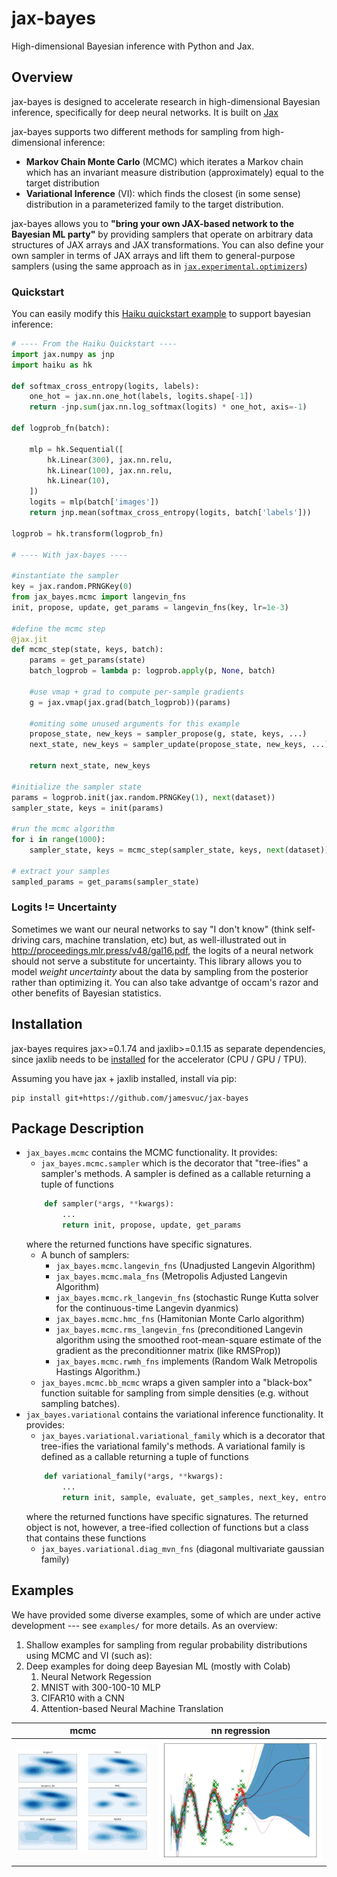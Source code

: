 # jax-bayes
High-dimensional Bayesian inference with Python and Jax.

## Overview
jax-bayes is designed to accelerate research in high-dimensional Bayesian inference, specifically for deep neural networks. It is built on [Jax](https://github.com/google/jax) 

jax-bayes supports two different methods for sampling from high-dimensional inference: 
- **Markov Chain Monte Carlo** (MCMC) which iterates a Markov chain which has an invariant measure distribution (approximately) equal to the target distribution
- **Variational Inference** (VI): which finds the closest (in some sense) distribution in a parameterized family to the target distribution. 

jax-bayes allows you to  **"bring your own JAX-based network to the Bayesian ML party"** by providing samplers that operate on arbitrary data structures of JAX arrays and JAX transformations. You can also define your own sampler in terms of JAX arrays and lift them to general-purpose samplers (using the same approach as in [``jax.experimental.optimizers``](https://jax.readthedocs.io/en/latest/_modules/jax/experimental/optimizers.html))

### Quickstart
You can easily modify this [Haiku quickstart example](https://github.com/deepmind/dm-haiku#quickstart) to support bayesian inference:
```python
# ---- From the Haiku Quickstart ----
import jax.numpy as jnp
import haiku as hk

def softmax_cross_entropy(logits, labels):
    one_hot = jax.nn.one_hot(labels, logits.shape[-1])
    return -jnp.sum(jax.nn.log_softmax(logits) * one_hot, axis=-1)

def logprob_fn(batch):

    mlp = hk.Sequential([
        hk.Linear(300), jax.nn.relu,
        hk.Linear(100), jax.nn.relu,
        hk.Linear(10),
    ])
    logits = mlp(batch['images'])
    return jnp.mean(softmax_cross_entropy(logits, batch['labels']))

logprob = hk.transform(logprob_fn)

# ---- With jax-bayes ---- 

#instantiate the sampler
key = jax.random.PRNGKey(0)
from jax_bayes.mcmc import langevin_fns
init, propose, update, get_params = langevin_fns(key, lr=1e-3)

#define the mcmc step
@jax.jit
def mcmc_step(state, keys, batch):
    params = get_params(state)
    batch_logprob = lambda p: logprob.apply(p, None, batch)
    
    #use vmap + grad to compute per-sample gradients
    g = jax.vmap(jax.grad(batch_logprob))(params)

    #omiting some unused arguments for this example
    propose_state, new_keys = sampler_propose(g, state, keys, ...)
    next_state, new_keys = sampler_update(propose_state, new_keys, ...)

    return next_state, new_keys

#initialize the sampler state
params = logprob.init(jax.random.PRNGKey(1), next(dataset))
sampler_state, keys = init(params)

#run the mcmc algorithm
for i in range(1000):
    sampler_state, keys = mcmc_step(sampler_state, keys, next(dataset))

# extract your samples
sampled_params = get_params(sampler_state)
```

### Logits != Uncertainty
Sometimes we want our neural networks to say "I don't know" (think self-driving cars, machine translation, etc) but, as well-illustrated out in http://proceedings.mlr.press/v48/gal16.pdf, the logits of a neural network should not serve a substitute for uncertainty. This library allows you to model *weight uncertainty* about the data by sampling from the posterior rather than optimizing it. You can also take advantge of occam's razor and other benefits of Bayesian statistics.

## Installation
jax-bayes requires jax>=0.1.74 and jaxlib>=0.1.15 as separate dependencies, since jaxlib needs to be [installed](https://github.com/google/jax#pip-installation) for the accelerator (CPU / GPU / TPU).

Assuming you have jax + jaxlib installed, install via pip:
```
pip install git+https://github.com/jamesvuc/jax-bayes
```

## Package Description
- ``jax_bayes.mcmc`` contains the MCMC functionality. It provides:
    - ``jax_bayes.mcmc.sampler`` which is the decorator that "tree-ifies" a sampler's methods. A sampler is defined as a callable returning a tuple of functions
    ```python
        def sampler(*args, **kwargs):
            ...
            return init, propose, update, get_params
    ```
    where the returned functions have specific signatures. 
    - A bunch of samplers:
        - ``jax_bayes.mcmc.langevin_fns`` (Unadjusted Langevin Algorithm)
        - ``jax_bayes.mcmc.mala_fns`` (Metropolis Adjusted Langevin Algorithm)
        - ``jax_bayes.mcmc.rk_langevin_fns`` (stochastic Runge Kutta solver for the continuous-time Langevin dyanmics)
        -  ``jax_bayes.mcmc.hmc_fns`` (Hamitonian Monte Carlo algorithm)
        - ``jax_bayes.mcmc.rms_langevin_fns`` (preconditioned Langevin algorithm using the smoothed root-mean-square estimate of the gradient as the preconditionner matrix (like RMSProp))
        - ``jax_bayes.mcmc.rwmh_fns`` implements (Random Walk Metropolis Hastings Algorithm.)
    - ``jax_bayes.mcmc.bb_mcmc`` wraps a given sampler into a "black-box" function suitable for sampling from simple densities (e.g. without sampling batches).
- ``jax_bayes.variational`` contains the variational inference functionality. It provides:
    - ``jax_bayes.variational.variational_family`` which is a decorator that tree-ifies the variational family's methods. A variational family is defined as a callable returning a tuple of functions
    ```python
        def variational_family(*args, **kwargs):
            ...
            return init, sample, evaluate, get_samples, next_key, entropy
    ```
    where the returned functions have specific signatures. The returned object is not, however, a tree-ified collection of functions but a class that contains these functions
    - ``jax_bayes.variational.diag_mvn_fns`` (diagonal multivariate gaussian family)

## Examples
We have provided some diverse examples, some of which are under active development --- see ``examples/`` for more details. As an overview:
1. Shallow examples for sampling from regular probability distributions using MCMC and VI (such as):
2. Deep examples for doing deep Bayesian ML (mostly with Colab)
    1. Neural Network Regession
    2. MNIST with 300-100-10 MLP
    3. CIFAR10 with a CNN
    4. Attention-based Neural Machine Translation

mcmc | nn regression 
:-------------------------:|:-------------------------:
![](https://github.com/jamesvuc/jax-bayes/blob/master/assets/mcmc_2d.png "2d MCMC") | ![](https://github.com/jamesvuc/jax-bayes/blob/master/assets/nn_regression_mcmc.png "NN regression")

<!-- ## Design Philosophy -->

<!-- which has a number of features that make it ideal for working with high-dimensional probability distributions including: functional programming, automatic differentiation, and automatic vectorization, accelerator-agnostic backend via [XLA](https://www.tensorflow.org/xla), etc... (more discussion below).

jax-bayes allows you to define a sampler (MCMC or VI) that operates on arrays, and uses some very effective meta-programming in the form of decorators to "tree-ify" these methods to operate on arbitrary containers. This is the approach taken in ``jax.experimental.optimizers``, and we have essentially adapted it to support MCMC and VI. This flexible approach allows you to *use neural networks from other JAX-based libraries for bayesian ML* (our examples use Deemind's [Haiku](https://github.com/deepmind/dm-haiku) library for building neural networks).
 -->